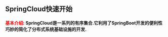 ## SpringCloud快速开始

#### <font color='red'>基本介绍</font>: SpringCloud是一系列的有序集合.它利用了SpringBoot开发的便利性巧妙的简化了分布式系统基础设施的开发.



